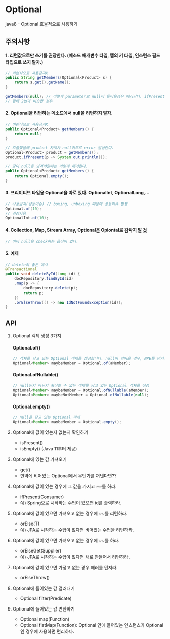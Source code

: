 # Optional
java8 - Optional 효율적으로 사용하기

<!-- https://docs.google.com/document/d/1UxKM56um1mjGeayxmJmvALM5CDIJC17vx1-sDwoEbSs/edit# -->

## 주의사항 ##

#### 1. 리턴값으로만 쓰기를 권장한다. (메소드 매개변수 타입, 맵의 키 타입, 인스턴스 필드 타입으로 쓰지 말자.) ####
````java
// 이런식으로 사용금지X
public String getMembers(Optional<Product> s) {
	return s.get().getName();
}

getMembers(null); // 이렇게 parameter로 null이 들어올경우 에러난다. ifPresent도 마찬가지다.
// 밑에 2번과 비슷한 경우

````

#### 2. Optional을 리턴하는 메소드에서 null을 리턴하지 말자. ####
````java
// 이런식으로 사용금지X
public Optional<Product> getMembers() {
	return null;
}

// 호출했을때 product 자체가 null이므로 error 발생한다.
Optional<Product> product = getMembers();
product.ifPresent(p -> System.out.println());
````
````java
// 굳이 null을 넘겨야할때는 이렇게 해야한다. 
public Optional<Product> getMembers() {
	return Optional.empty();
}
````

#### 3. 프리미티브 타입용 Optional을 따로 있다. OptionalInt, OptionalLong,... ####
````java
// 사용금지(성능이슈) // boxing, unboxing 때문에 성능이슈 발생
Optional.of(10);
// 권장사용
OptionalInt.of(10);
````

#### 4. Collection, Map, Stream Array, Optional은 Opiontal로 감싸지 말 것 ####
````java
// 이미 null을 check하는 옵션이 있다.
````

#### 5. 예제 ####
````java
// delete의 좋은 예시
@Transactional
public void deleteById(Long id) {
	docRepository.findById(id)
	.map(p -> { 
		docRepository.delete(p);
		return p;
	})
	.orElseThrow(() -> new IdNotFoundException(id));
}
````

## API ##
1. Optional 객체 생성 3가지
	#### Optional.of() ####

	````java
	// 객체를 담고 있는 Optional 객체를 생성합니다. null이 넘어올 경우, NPE를 던지기 때문에 주의
	Optional<Member> maybeMember = Optional.of(aMember);
	```` 
	
	#### Optional.ofNullable() ####
	````java
	// null인지 아닌지 확신할 수 없는 객체를 담고 있는 Optional 객체를 생성
	Optional<Member> maybeMember = Optional.ofNullable(aMember);
	Optional<Member> maybeNotMember = Optional.ofNullable(null);
	```` 
	
	#### Optional.empty() ####
	````java
	// null을 담고 있는 Optional 객체
	Optional<Member> maybeMember = Optional.empty();
	```` 

2. Optional에 값이 있는지 없는지 확인하기
	- isPresent()
	- isEmpty() (Java 11부터 제공)

3. Optional에 있는 값 가져오기
	- get()
	- 만약에 비어있는 Optional에서 무언가를 꺼낸다면??

4. Optional에 값이 있는 경우에 그 값을 가지고 ~~를 하라.
	- ifPresent(Consumer)
	- 예) Spring으로 시작하는 수업이 있으면 id를 출력하라.

5. Optional에 값이 있으면 가져오고 없는 경우에 ~~를 리턴하라.
	- orElse(T)
	- 예) JPA로 시작하는 수업이 없다면 비어있는 수업을 리턴하라.

6. Optional에 값이 있으면 가져오고 없는 경우에 ~~를 하라.
	- orElseGet(Supplier)
	- 예) JPA로 시작하는 수업이 없다면 새로 만들어서 리턴하라.

7. Optional에 값이 있으면 가졍고 없는 경우 에러를 던져라.
	- orElseThrow()

8. Optional에 들어있는 값 걸러내기
	- Optional filter(Predicate)

9. Optional에 들어있는 값 변환하기
	- Optional map(Function)
	- Optional flatMap(Function): Optional 안에 들어있는 인스턴스가 Optional인 경우에 사용하면 편리하다.

